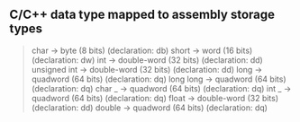 ## C/C++ data type mapped to assembly storage types

> char -> byte (8 bits) (declaration: db)
> short -> word (16 bits) (declaration: dw)
> int -> double-word (32 bits) (declaration: dd)
> unsigned int -> double-word (32 bits) (declaration: dd)
> long -> quadword (64 bits) (declaration: dq)
> long long -> quadword (64 bits) (declaration: dq)
> char _ -> quadword (64 bits) (declaration: dq)
> int _ -> quadword (64 bits) (declaration: dq)
> float -> double-word (32 bits) (declaration: dd)
> double -> quadword (64 bits) (declaration: dq)
